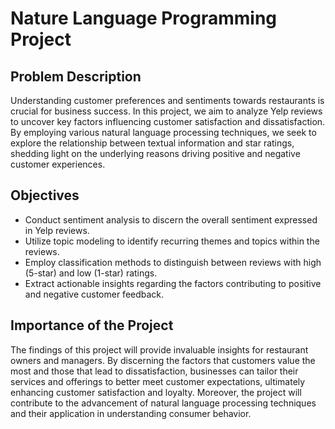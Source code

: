 # Nature Language Programming Project

## Problem Description
Understanding customer preferences and sentiments towards restaurants is crucial for business success. In this project, we aim to analyze Yelp reviews to uncover key factors influencing customer satisfaction and dissatisfaction. By employing various natural language processing techniques, we seek to explore the relationship between textual information and star ratings, shedding light on the underlying reasons driving positive and negative customer experiences.

## Objectives
- Conduct sentiment analysis to discern the overall sentiment expressed in Yelp reviews.
- Utilize topic modeling to identify recurring themes and topics within the reviews.
- Employ classification methods to distinguish between reviews with high (5-star) and low (1-star) ratings.
- Extract actionable insights regarding the factors contributing to positive and negative customer feedback.

## Importance of the Project
The findings of this project will provide invaluable insights for restaurant owners and managers. By discerning the factors that customers value the most and those that lead to dissatisfaction, businesses can tailor their services and offerings to better meet customer expectations, ultimately enhancing customer satisfaction and loyalty. Moreover, the project will contribute to the advancement of natural language processing techniques and their application in understanding consumer behavior.

